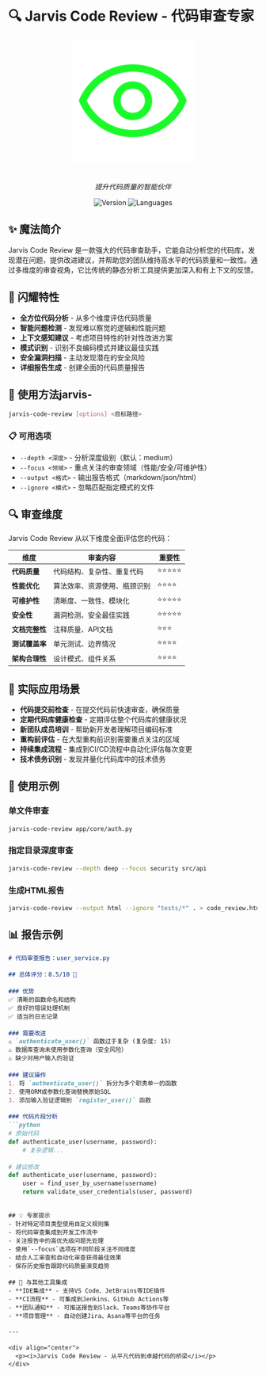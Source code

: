 # 🔍 Jarvis Code Review - 代码审查专家

<div align="center">
  <img src="../images/jarvis-code-review.png" alt="Code Review" width="250" style="margin-bottom: 20px"/>
  
  *提升代码质量的智能伙伴*
  
  ![Version](https://img.shields.io/badge/version-0.1.x-blue)
  ![Languages](https://img.shields.io/badge/languages-多语言支持-green)
</div>

## ✨ 魔法简介
Jarvis Code Review 是一款强大的代码审查助手，它能自动分析您的代码库，发现潜在问题，提供改进建议，并帮助您的团队维持高水平的代码质量和一致性。通过多维度的审查视角，它比传统的静态分析工具提供更加深入和有上下文的反馈。

## 🌟 闪耀特性
- **全方位代码分析** - 从多个维度评估代码质量
- **智能问题检测** - 发现难以察觉的逻辑和性能问题
- **上下文感知建议** - 考虑项目特性的针对性改进方案
- **模式识别** - 识别不良编码模式并建议最佳实践
- **安全漏洞扫描** - 主动发现潜在的安全风险
- **详细报告生成** - 创建全面的代码质量报告

## 💫 使用方法jarvis-
```bash
jarvis-code-review [options] <目标路径>
```

### 📋 可用选项
- `--depth <深度>` - 分析深度级别（默认：medium）
- `--focus <领域>` - 重点关注的审查领域（性能/安全/可维护性）
- `--output <格式>` - 输出报告格式（markdown/json/html）
- `--ignore <模式>` - 忽略匹配指定模式的文件

## 🔍 审查维度
Jarvis Code Review 从以下维度全面评估您的代码：

| 维度 | 审查内容 | 重要性 |
|------|---------|-------|
| **代码质量** | 代码结构、复杂性、重复代码 | ⭐⭐⭐⭐⭐ |
| **性能优化** | 算法效率、资源使用、瓶颈识别 | ⭐⭐⭐⭐ |
| **可维护性** | 清晰度、一致性、模块化 | ⭐⭐⭐⭐⭐ |
| **安全性** | 漏洞检测、安全最佳实践 | ⭐⭐⭐⭐⭐ |
| **文档完整性** | 注释质量、API文档 | ⭐⭐⭐ |
| **测试覆盖率** | 单元测试、边界情况 | ⭐⭐⭐⭐ |
| **架构合理性** | 设计模式、组件关系 | ⭐⭐⭐⭐ |

## 💎 实际应用场景
- **代码提交前检查** - 在提交代码前快速审查，确保质量
- **定期代码库健康检查** - 定期评估整个代码库的健康状况
- **新团队成员培训** - 帮助新开发者理解项目编码标准
- **重构前评估** - 在大型重构前识别需要重点关注的区域
- **持续集成流程** - 集成到CI/CD流程中自动化评估每次变更
- **技术债务识别** - 发现并量化代码库中的技术债务

## 🚀 使用示例

### 单文件审查
```bash
jarvis-code-review app/core/auth.py
```

### 指定目录深度审查
```bash
jarvis-code-review --depth deep --focus security src/api
```

### 生成HTML报告
```bash
jarvis-code-review --output html --ignore "tests/*" . > code_review.html
```

## 📊 报告示例
```markdown
# 代码审查报告：user_service.py

## 总体评分：8.5/10 🌟

### 优势
✅ 清晰的函数命名和结构
✅ 良好的错误处理机制
✅ 适当的日志记录

### 需要改进
⚠️ `authenticate_user()` 函数过于复杂 (复杂度: 15)
⚠️ 数据库查询未使用参数化查询（安全风险）
⚠️ 缺少对用户输入的验证

### 建议操作
1. 将 `authenticate_user()` 拆分为多个职责单一的函数
2. 使用ORM或参数化查询替换原始SQL
3. 添加输入验证逻辑到 `register_user()` 函数

### 代码片段分析
```python
# 原始代码
def authenticate_user(username, password):
    # 复杂逻辑...
    
# 建议修改
def authenticate_user(username, password):
    user = find_user_by_username(username)
    return validate_user_credentials(user, password)
```
```

## 💡 专家提示
- 针对特定项目类型使用自定义规则集
- 将代码审查集成到开发工作流中
- 关注报告中的高优先级问题先处理
- 使用`--focus`选项在不同阶段关注不同维度
- 结合人工审查和自动化审查获得最佳效果
- 保存历史报告跟踪代码质量演变趋势

## 🔮 与其他工具集成
- **IDE集成** - 支持VS Code、JetBrains等IDE插件
- **CI流程** - 可集成到Jenkins、GitHub Actions等
- **团队通知** - 可推送报告到Slack、Teams等协作平台
- **项目管理** - 自动创建Jira、Asana等平台的任务

---

<div align="center">
  <p><i>Jarvis Code Review - 从平凡代码到卓越代码的桥梁</i></p>
</div> 